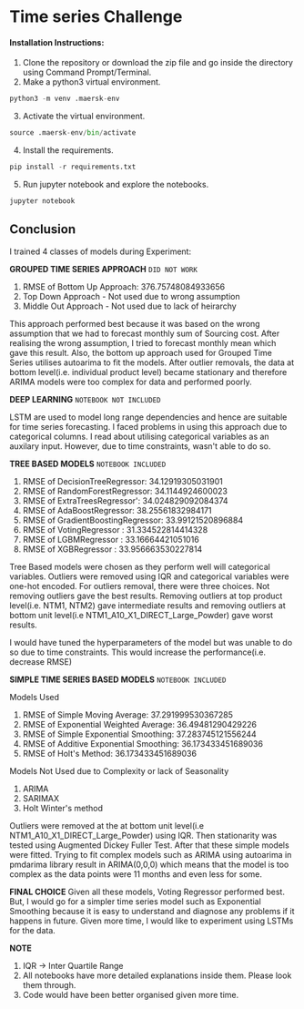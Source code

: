 # Time series Challenge

#### Installation Instructions:
1. Clone the repository or download the zip file and go inside the directory using Command Prompt/Terminal.
2. Make a python3 virtual environment.
```python
python3 -m venv .maersk-env
```
3. Activate the virtual environment.
```python
source .maersk-env/bin/activate
```
4. Install the requirements.
```python
pip install -r requirements.txt
```
5. Run jupyter notebook and explore the notebooks.
```python
jupyter notebook
```
## Conclusion

I trained 4 classes of models during Experiment:

**GROUPED TIME SERIES APPROACH** `DID NOT WORK`
1. RMSE of Bottom Up Approach: 376.75748084933656
2. Top Down Approach - Not used due to wrong assumption
3. Middle Out Approach - Not used due to lack of heirarchy

This approach performed best because it was based on the wrong assumption that we had to forecast monthly sum of Sourcing cost. After realising the wrong assumption, I tried to forecast monthly mean which gave this result. Also, the bottom up approach used for Grouped Time Series utilises autoarima to fit the models. After outlier removals, the data at bottom level(i.e. individual product level) became stationary and therefore ARIMA models were too complex for data and performed poorly.

**DEEP LEARNING** `NOTEBOOK NOT INCLUDED`

LSTM are used to model long range dependencies and hence are suitable for time series forecasting. I faced problems in using this approach due to categorical columns. I read about utilising categorical variables as an auxilary input. However, due to time constraints, wasn't able to do so.

**TREE BASED MODELS** `NOTEBOOK INCLUDED`
1. RMSE of DecisionTreeRegressor: 34.12919305031901
2. RMSE of RandomForestRegressor: 34.1144924600023
3. RMSE of ExtraTreesRegressor': 34.024829092084374
4. RMSE of AdaBoostRegressor: 38.25561832984171
5. RMSE of GradientBoostingRegressor: 33.99121520896884
6. RMSE of VotingRegressor : 31.334522814414328
7. RMSE of LGBMRegressor : 33.16664421051016
8. RMSE of XGBRegressor : 33.956663530227814

Tree Based models were chosen as they perform well will categorical variables. 
Outliers were removed using IQR and categorical variables were one-hot encoded.
For outliers removal, there were three choices. Not removing outliers gave the best results. Removing outliers at top product level(i.e. NTM1, NTM2) gave intermediate results and removing outliers at bottom unit level(i.e NTM1_A10_X1_DIRECT_Large_Powder) gave worst results.

I would have tuned the hyperparameters of the model but was unable to do so due to time constraints. This would increase the performance(i.e. decrease RMSE)


**SIMPLE TIME SERIES BASED MODELS** `NOTEBOOK INCLUDED`

Models Used
1. RMSE of Simple Moving Average: 37.291999530367285
2. RMSE of Exponential Weighted Average: 36.49481290429226
3. RMSE of Simple Exponential Smoothing: 37.283745121556244
4. RMSE of Additive Exponential Smoothing: 36.173433451689036
5. RMSE of Holt's Method: 36.173433451689036

Models Not Used due to Complexity or lack of Seasonality
1. ARIMA
2. SARIMAX
3. Holt Winter's method

Outliers were removed at the at bottom unit level(i.e NTM1_A10_X1_DIRECT_Large_Powder) using IQR. Then stationarity was tested using Augmented Dickey Fuller Test. After that these simple models were fitted. Trying to fit complex models such as ARIMA using autoarima in pmdarima library result in ARIMA(0,0,0) which means that the model is too complex as the data points were 11 months and even less for some.

**FINAL CHOICE**
Given all these models, Voting Regressor performed best. But, I would go for a simpler time series model such as Exponential Smoothing because it is easy to understand and diagnose any problems if it happens in future. Given more time, I would like to experiment using LSTMs for the data.

**NOTE**
1. IQR -> Inter Quartile Range
2. All notebooks have more detailed explanations inside them. Please look them through.
3. Code would have been better organised given more time.
